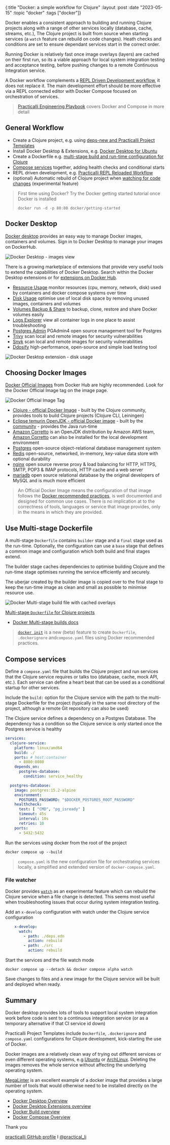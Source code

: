 {:title "Docker: a simple workflow for Clojure"
:layout :post
:date "2023-05-15"
:topic "docker"
:tags  ["docker"]}

Docker enables a consistent approach to building and running Clojure projects along with a range of other services locally (database, cache, streams, etc.), The Clojure project is built from source when starting services (a `watch` feature can rebuild on code changes). Heath checks and conditions are set to ensure dependant services start in the correct order.

Running Docker is relatively fast once image overlays (layers) are cached on their first run, so its a viable approach for local system integration testing and acceptance testing, before pushing changes to a remote Continuous Integration service.

A Docker workflow complements a [REPL Driven Development workflow](https://practical.li/clojure/introduction/repl-workflow/), it does not replace it.  The main development effort should be more effective via a REPL connected editor with Docker Compose focused on orchestration of services.

> [Practicalli Engineering Playbook](https://practical.li/engineering-playbook/continuous-integration/docker/clojure-multi-stage-dockerfile/) covers Docker and Compose in more detail

<!-- more -->

## General Workflow

- Create a Clojure project, e.g. using [deps-new and Practicalli Project Templates](https://practical.li/clojure/clojure-cli/projects/templates/)
- Install Docker Desktop & Extensions, e.g. [Docker Desktop for Ubuntu](https://practical.li/blog/posts/docker-desktop-on-ubuntu-linux/)
- Create a Dockerfile e.g. [multi-stage build and run-time configuration for Clojure](https://practical.li/engineering-playbook/continuous-integration/docker/clojure-multi-stage-dockerfile/)
- [Compose services](https://practical.li/engineering-playbook/continuous-integration/docker/compose/) together, adding health checks and conditional starts
- REPL driven development, e.g. [Practicalli REPL Reloaded Workflow](https://practical.li/clojure/clojure-cli/repl-reloaded/)
- (optional) Automatic rebuild of Clojure project when [watching for code changes](https://practical.li/engineering-playbook/continuous-integration/docker/compose/#file-watcher) (experimental feature)

> First time using Docker? Try the Docker getting started tutorial once Docker is installed
> ```shell
> docker run -d -p 80:80 docker/getting-started
> ```

## Docker Desktop

[Docker desktop](https://docs.docker.com/desktop/) provides an easy way to manage Docker images, containers and volumes.  Sign in to Docker Desktop to manage your images on DockerHub.

![Docker Desktop - images view](https://github.com/practicalli/graphic-design/blob/live/continuous-integration/docker-desktop-images-light.png?raw=true)

There is a growing marketplace of extensions that provide very useful tools to extend the capabilities of Docker Desktop.  Search within the Docker Desktop extensions or for [extensions on Docker Hub](https://hub.docker.com/search?q=&type=extension).

- [Resource Usage](https://hub.docker.com/extensions/docker/resource-usage-extension) monitor resources (cpu, memory, network, disk) used by containers and docker compose systems over time
- [Disk Usage](https://hub.docker.com/extensions/docker/disk-usage-extension) optimise use of local disk space by removing unused images, containers and volumes
- [Volumes Backup & Share](https://hub.docker.com/extensions/docker/volumes-backup-extension) to backup, clone, restore and share Docker volumes easily
- [Logs Explorer](https://hub.docker.com/extensions/docker/logs-explorer-extension) view all container logs in one place to assist troubleshooting
- [Postgres Admin](https://hub.docker.com/extensions/mochoa/pgadmin4-docker-extension) PGAdmin4 open source management tool for Postgres
- [Trivy](https://hub.docker.com/extensions/aquasec/trivy-docker-extension) scan local and remote images for security vulnerabilities
- [Snyk](https://hub.docker.com/extensions/snyk/snyk-docker-desktop-extension) scan local and remote images for security vulnerabilities
- [Ddosify](https://hub.docker.com/extensions/ddosify/ddosify-docker-extension) high-performance, open-source and simple load testing tool

![Docker Desktop extension - disk usage](https://github.com/practicalli/graphic-design/blob/live/continuous-integration/docker-desktop-extensions-disk-usage-light.png?raw=true)

## Choosing Docker Images

[Docker Official Images](https://docs.docker.com/docker-hub/official_images/) from Docker Hub are highly recommended.  Look for the Docker Official Image tag on the image page.

![Docker Official Image Tag](https://docs.docker.com/docker-hub/images/official-image-badge-iso.png)

- [Clojure - official Docker Image](https://hub.docker.com/_/clojure/) - built by the Clojure community, provides tools to build Clojure projects (Clojure CLI, Leiningen)
- [Eclipse temurin OpenJDK - official Docker image](https://hub.docker.com/_/eclipse-temurin) - built by the [community](https://adoptium.net/) - provides the Java run-time
- [Amazon Corretto](https://hub.docker.com/_/amazoncorretto) is an OpenJDK distribution by Amazon AWS team, [Amazon Corretto](https://aws.amazon.com/corretto/) can also be installed for the local development environment
- [Postgres](https://hub.docker.com/_/postgres) open-source object-relational database management system
- [Redis](https://hub.docker.com/_/redis) open-source, networked, in-memory, key-value data store with optional durability
- [nginx](https://hub.docker.com/_/nginx) open source reverse proxy & load balancing for HTTP, HTTPS, SMTP, POP3 & IMAP protocols, HTTP cache and a web server
- [mariadb](https://hub.docker.com/_/mariadb) open source relational database by the original developers of MySQL and is much more efficient

> An Official Docker Image means the configuration of that image follows the [Docker recommended practices](https://docs.docker.com/develop/develop-images/dockerfile_best-practices/), is well documented and designed for common use cases.  There is no implication at to the correctness of tools, languages or service that image provides, only in the means in which they are provided.

## Use Multi-stage Dockerfile

A multi-stage `Dockerfile` contains `builder` stage and a `final` stage used as the run-time.  Optionally, the configuration can use a `base` stage that defines a common image and configuration which both build and final stages extend.

The builder stage caches dependencies to optimise building Clojure and the run-time stage optimises running the service efficiently and securely.

The uberjar created by the builder image is copied over to the final stage to keep the run-time image as clean and small as possible to minimise resource use.

![Docker Multi-stage build file with cached overlays](https://github.com/practicalli/graphic-design/blob/live/continuous-integration/docker-compose-build-output-cached-layers.png?raw=true)

[Multi-stage `Dockerfile` for Clojure projects](https://practical.li/engineering-playbook/continuous-integration/docker/clojure-multi-stage-dockerfile/)
- [Docker Multi-stage builds docs](https://docs.docker.com/build/building/multi-stage/)

> [`docker init`](https://docs.docker.com/engine/reference/commandline/init/) is a new (beta) feature to create `Dockerfile`, `.dockerignore` and`compose.yaml` files using Docker recommended practices.

## Compose services

Define a `compose.yaml` file that builds the Clojure project and run services that the Clojure service requires or talks too (database, cache, mock API, etc.). Each service can define a heart beat that can be used as a conditional startup for other services.

Include the `build:` option for the Clojure service with the path to the multi-stage Dockerfile for the project (typically in the same root directory of the project, although a remote Git repository can also be used)

The Clojure service defines a dependency on a Postgres Database.  The dependency has a condition so the Clojure service is only started once the Postgres service is healthy

```yaml
services:
  clojure-service:
    platform: linux/amd64
    build: ./
    ports: # host:container
      - 8080:8080
    depends_on:
      postgres-database:
        condition: service_healthy

  postgres-database:
    image: postgres:15.2-alpine
    environment:
      POSTGRES_PASSWORD: "$DOCKER_POSTGRES_ROOT_PASSWORD"
    healthcheck:
      test: [ "CMD", "pg_isready" ]
      timeout: 45s
      interval: 10s
      retries: 10
    ports:
      - 5432:5432
```

Run the services using docker from the root of the project

```shell
docker compose up --build
```

> `compose.yaml` is the new configuration file for orchestrating services locally, a simplified and extended version of `docker-compose.yaml`.

### File watcher

Docker provides [`watch`](https://docs.docker.com/compose/file-watch/) as an experimental feature which can rebuild the Clojure service when a file change is detected.  This seems most useful when troubleshooting issues that occur during system integration testing.

Add an `x-develop` configuration with watch under the Clojure service configuration

```yaml
    x-develop:
      watch:
        - path: ./deps.edn
          action: rebuild
        - path: ./src
          action: rebuild
```

Start the services and the file watch mode

```shell
docker compose up --detach && docker compose alpha watch
```

Save changes to files and a new image for the Clojure service will be built and deployed when ready.


## Summary

Docker desktop provides lots of tools to support local system integration work before code is sent to a continuous integration service (or as a temporary alternative if that CI service id down)

Practicalli Project Templates include `Dockerfile`, `.dockerignore` and `compose.yaml` configurations for Clojure development, kick-starting the use of Docker.

Docker images are a relatively clean way of trying out different services or even different operating systems, e.g.[Ubuntu](https://hub.docker.com/_/ubuntu) or [ArchLinux](https://hub.docker.com/_/archlinux).  Deleting the images removes the whole service without affecting the underlying operating system.

[MegaLinter](https://practical.li/engineering-playbook/code-quality/megalinter/#megalinter-configuration) is an excellent example of a docker image that provides a large number of tools that would otherwise need to be installed directly on the operating system.

- [Docker Desktop Overview](https://docs.docker.com/desktop/)
- [Docker Desktop Extensions overview](https://docs.docker.com/desktop/extensions/)
- [Docker Build overview](https://docs.docker.com/build/)
- [Docker Compose Overview](https://docs.docker.com/compose/)

Thank you

[practicalli GitHub profile](https://github.com/practicalli) I [@practical_li](https://twitter.com/practcial_li)
